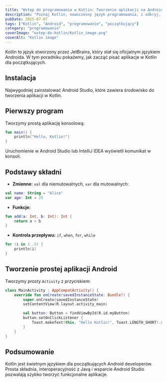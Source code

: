 ```yaml
---
title: "Wstęp do programowania w Kotlin: Tworzenie aplikacji na Androida"
description: "Poznaj Kotlin, nowoczesny język programowania, i odkryj, jak tworzyć wydajne, bezpieczne oraz nowoczesne aplikacje mobilne i webowe."
pubDate: 2025-07-07
tags: ["Kotlin", "Android", "programowanie", "początkujący"]
category: "programowanie"
coverImage: "wstep-do-kotlin/Kotlin_image.png"
coverAlt: "Kotlin image"
---
```


Kotlin to język stworzony przez JetBrains, który stał się oficjalnym językiem Androida. W tym poradniku pokażemy, jak zacząć pisać aplikacje w Kotlin dla początkujących.

## Instalacja
Najwygodniej zainstalować Android Studio, które zawiera środowisko do tworzenia aplikacji w Kotlin.

## Pierwszy program
Tworzymy prostą aplikację konsolową:

```kotlin
fun main() {
    println("Hello, Kotlin!")
}
```

Uruchomienie w Android Studio lub IntelliJ IDEA wyświetli komunikat w konsoli.

## Podstawy składni
- **Zmienne:** `val` dla niemutowalnych, `var` dla mutowalnych:

```kotlin
val name: String = "Alice"
var age: Int = 25
```

- **Funkcje:**

```kotlin
fun add(a: Int, b: Int): Int {
    return a + b
}
```

- **Kontrola przepływu:** `if`, `when`, `for`, `while`

```kotlin
for (i in 1..5) {
    println(i)
}
```

## Tworzenie prostej aplikacji Android
Tworzymy prosty `Activity` z przyciskiem:

```kotlin
class MainActivity : AppCompatActivity() {
    override fun onCreate(savedInstanceState: Bundle?) {
        super.onCreate(savedInstanceState)
        setContentView(R.layout.activity_main)

        val button: Button = findViewById(R.id.myButton)
        button.setOnClickListener {
            Toast.makeText(this, "Hello Kotlin!", Toast.LENGTH_SHORT).show()
        }
    }
}
```

## Podsumowanie
Kotlin jest świetnym językiem dla początkujących Android developerów. Prosta składnia, interoperacyjność z Javą i wsparcie Android Studio pozwalają szybko tworzyć funkcjonalne aplikacje.